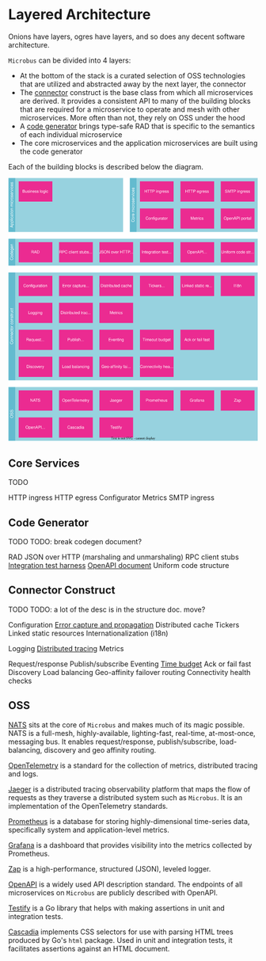 # Layered Architecture

Onions have layers, ogres have layers, and so does any decent software architecture.

`Microbus` can be divided into 4 layers:

* At the bottom of the stack is a curated selection of OSS technologies that are utilized and abstracted away by the next layer, the connector
* The [connector](./docs/structure/connector.md) construct is the base class from which all microservices are derived. It provides a consistent API to many of the building blocks that are required for a microservice to operate and mesh with other microservices. More often than not, they rely on OSS under the hood
* A [code generator](./docs/blocks/codegen.md) brings type-safe RAD that is specific to the semantics of each individual microservice
* The core microservices and the application microservices are built using the code generator

Each of the building blocks is described below the diagram.

<img src="./layers-1.drawio.svg" width="741">
<p>

## Core Services

TODO

HTTP ingress
HTTP egress
Configurator
Metrics
SMTP ingress

## Code Generator

TODO
TODO: break codegen document?

RAD
JSON over HTTP (marshaling and unmarshaling)
RPC client stubs
[Integration test harness](../blocks/integration-testing.md)
[OpenAPI document](../blocks/openapi.md)
Uniform code structure

## Connector Construct

TODO
TODO: a lot of the desc is in the structure doc. move?

Configuration
[Error capture and propagation](../blocks/error-capture.md)
Distributed cache
Tickers
Linked static resources
Internationalization (i18n)

Logging
[Distributed tracing](../blocks/distrib-tracing.md)
Metrics

Request/response
Publish/subscribe
Eventing
[Time budget](../blocks/time-budget.md)
Ack or fail fast
Discovery
Load balancing
Geo-affinity failover routing
Connectivity health checks

## OSS

[NATS](https://www.nats.io) sits at the core of `Microbus` and makes much of its magic possible. NATS is a full-mesh, highly-available, lighting-fast, real-time, at-most-once, messaging bus. It enables request/response, publish/subscribe, load-balancing, discovery and geo affinity routing.

[OpenTelemetry](https://opentelemetry.io) is a standard for the collection of metrics, distributed tracing and logs.

[Jaeger](https://www.jaegertracing.io) is a distributed tracing observability platform that maps the flow of requests as they traverse a distributed system such as `Microbus`. It is an implementation of the OpenTelemetry standards.

[Prometheus](https://prometheus.io) is a database for storing highly-dimensional time-series data, specifically system and application-level metrics.

[Grafana](https://grafana.com) is a dashboard that provides visibility into the metrics collected by Prometheus.

[Zap](https://github.com/uber-go/zap) is a high-performance, structured (JSON), leveled logger.

[OpenAPI](https://www.openapis.org) is a widely used API description standard. The endpoints of all microservices on `Microbus` are publicly described with OpenAPI.

[Testify](https://github.com/stretchr/testify) is a Go library that helps with making assertions in unit and integration tests.

[Cascadia](https://github.com/andybalholm/cascadia) implements CSS selectors for use with parsing HTML trees produced by Go's `html` package. Used in unit and integration tests, it facilitates assertions against an HTML document. 

